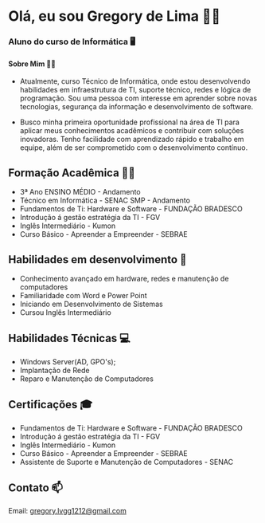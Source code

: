 # Olá, eu sou Gregory de Lima 👋🏻

### Aluno do curso de Informática 🖥

#### Sobre Mim ☝🏻

* Atualmente, curso Técnico de Informática, onde estou desenvolvendo habilidades em infraestrutura de TI, suporte técnico, redes e lógica de programação. Sou uma pessoa com interesse em aprender sobre novas tecnologias, segurança da informação e desenvolvimento de software.

* Busco minha primeira oportunidade profissional na área de TI para aplicar meus conhecimentos acadêmicos e contribuir com soluções inovadoras. Tenho facilidade com aprendizado rápido e trabalho em equipe, além de ser comprometido com o desenvolvimento contínuo.

## Formação Acadêmica 🧑‍🎓

- 3ª Ano ENSINO MÉDIO - Andamento
- Técnico em Informática - SENAC SMP - Andamento
- Fundamentos de Ti: Hardware e Software - FUNDAÇÃO BRADESCO
- Introdução á gestão estratégia da TI - FGV
- Inglês Intermediário - Kumon
- Curso Básico - Apreender a Empreender - SEBRAE

## Habilidades em desenvolvimento 📓

- Conhecimento avançado em hardware, redes e manutenção de computadores
- Familiaridade com Word e Power Point
- Iniciando em Desenvolvimento de Sistemas
- Cursou Inglês Intermediário 


##  Habilidades Técnicas 💻

* Windows Server(AD, GPO's);
* Implantação de Rede
* Reparo e Manutenção de Computadores

## Certificações 🎓

- Fundamentos de Ti: Hardware e Software - FUNDAÇÃO BRADESCO
- Introdução á gestão estratégia da TI - FGV
- Inglês Intermediário - Kumon
- Curso Básico - Apreender a Empreender - SEBRAE
- Assistente de Suporte e Manutenção de Computadores - SENAC

## Contato 📫 

Email: gregory.lvgg1212@gmail.com
